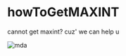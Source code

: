 # howToGetMAXINT
cannot get maxint? cuz' we can help u

![mda](https://pp.vk.me/c636726/v636726081/41e51/4d-PugicBHU.jpg)

